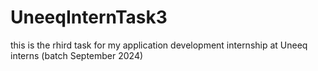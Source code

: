 # UneeqInternTask3
this is the rhird task for my application development internship at Uneeq interns (batch September 2024)
